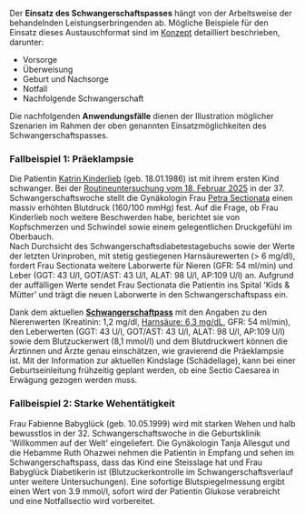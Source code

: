 Der **Einsatz des Schwangerschaftspasses** hängt von der Arbeitsweise der behandelnden Leistungserbringenden ab. Mögliche Beispiele für den Einsatz dieses Austauschformat sind im [Konzept](https://www.e-health-suisse.ch/upload/documents/eSchwangerschaftspass_Konzept_de.pdf) detailliert beschrieben, darunter:
* Vorsorge
* Überweisung
* Geburt und Nachsorge 
* Notfall
* Nachfolgende Schwangerschaft

Die nachfolgenden **Anwendungsfälle** dienen der Illustration möglicher Szenarien im Rahmen der oben genannten Einsatzmöglichkeiten des Schwangerschaftspasses.

### Fallbeispiel 1: Präeklampsie
Die Patientin [Katrin Kinderlieb](Patient-UC1-KatrinKinderlieb.html) (geb. 18.01.1986) ist mit ihrem ersten Kind schwanger. Bei der [Routineuntersuchung vom 18. Februar 2025](Encounter-UC1-EncounterPregVisit20250218.html) in der 37. Schwangerschaftswoche stellt die Gynäkologin Frau [Petra Sectionata](PractitionerRole-UC1-PetraSectionataAtFrauenzimmer.html) einen massiv erhöhten Blutdruck (160/100 mmHg) fest. Auf die Frage, ob Frau Kinderlieb noch weitere Beschwerden habe, berichtet sie von Kopfschmerzen und Schwindel sowie einem gelegentlichen Druckgefühl im Oberbauch.    
Nach Durchsicht des Schwangerschaftsdiabetestagebuchs sowie der Werte der letzten Urinproben, mit stetig gestiegenen Harnsäurewerten (> 6 mg/dl), fordert Frau Sectionata weitere Laborwerte für Nieren (GFR: 54 ml/min) und Leber (GGT: 43 U/l, GOT/AST: 43 U/l, ALAT: 98 U/l, AP:109 U/l) an. Aufgrund der auffälligen Werte sendet Frau Sectionata die Patientin ins Spital 'Kids & Mütter' und trägt die neuen Laborwerte in den Schwangerschaftspass ein. 

Dank dem aktuellen [**Schwangerschaftpass**](Bundle-UC1-Document.html) mit den Angaben zu den Nierenwerten (Kreatinin: 1,2 mg/dl, [Harnsäure: 6,3 mg/dL](Observation-UC1-Urate-20250205.html), GFR: 54 ml/min), den Leberwerten (GGT: 43 U/l, GOT/AST: 43 U/l, ALAT: 98 U/l, AP:109 U/l) sowie dem Blutzuckerwert (8,1 mmol/l) und dem Blutdruckwert können die Ärztinnen und Ärzte genau einschätzen, wie gravierend die Präeklampsie ist. Mit der Information zur aktuellen Kindslage (Schädellage), kann bei einer Geburtseinleitung frühzeitig geplant werden, ob eine Sectio Caesarea in Erwägung gezogen werden muss. 

### Fallbeispiel 2: Starke Wehentätigkeit
Frau Fabienne Babyglück (geb. 10.05.1999) wird mit starken Wehen und halb bewusstlos in der 32. Schwangerschaftswoche in die Geburtsklinik 'Willkommen auf der Welt' eingeliefert. Die Gynäkologin Tanja Allesgut und die Hebamme Ruth Ohazwei nehmen die Patientin in Empfang und sehen im Schwangerschaftspass, dass das Kind eine Steisslage hat und Frau Babyglück Diabetikerin ist (Blutzuckerkontrolle im Schwangerschaftsverlauf unter weitere Untersuchungen). Eine sofortige Blutspiegelmessung ergibt einen Wert von 3.9 mmol/l, sofort wird der Patientin Glukose verabreicht und eine Notfallsectio wird vorbereitet. 
